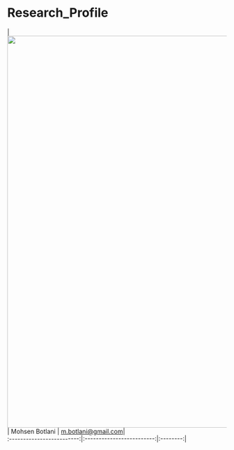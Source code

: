 # Research_Profile

|<img src="Figures/confusion_matix.png" width="900"/> | Mohsen Botlani | m.botlani@gmail.com| <br/>
:-------------------------:|:-------------------------:|:--------:|
